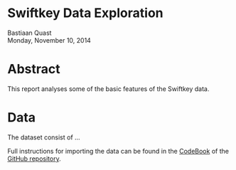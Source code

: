 # Swiftkey Data Exploration
Bastiaan Quast  
Monday, November 10, 2014  

# Abstract
This report analyses some of the basic features of the Swiftkey data.


# Data
The dataset consist of ...

Full instructions for importing the data can be found in the [CodeBook](https://github.com/bquast/Data-Science-Capstone/blob/master/CodeBook.md) of the [GitHub repository](https://github.com/bquast/Data-Science-Capstone).

